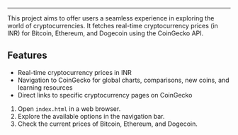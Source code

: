 
---

This project aims to offer users a seamless experience in exploring the world of cryptocurrencies. It fetches real-time cryptocurrency prices (in INR) for Bitcoin, Ethereum, and Dogecoin using the CoinGecko API.

## Features

- Real-time cryptocurrency prices in INR
- Navigation to CoinGecko for global charts, comparisons, new coins, and learning resources
- Direct links to specific cryptocurrency pages on CoinGecko

1. Open `index.html` in a web browser.
2. Explore the available options in the navigation bar.
3. Check the current prices of Bitcoin, Ethereum, and Dogecoin.

